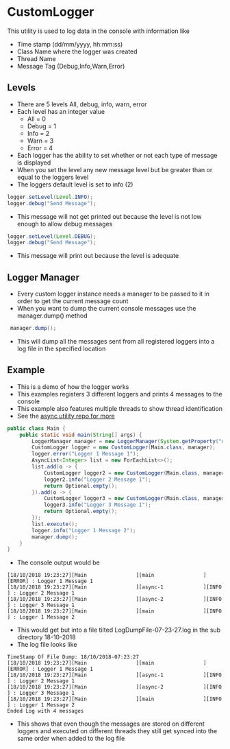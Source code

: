 # CustomLogger
This utility is used to log data in the console with information like
* Time stamp (dd/mm/yyyy, hh:mm:ss)
* Class Name where the logger was created
* Thread Name
* Message Tag (Debug,Info,Warn,Error)

## Levels
* There are 5 levels All, debug, info, warn, error
* Each level has an integer value
    * All = 0
    * Debug = 1
    * Info = 2
    * Warn = 3
    * Error = 4
* Each logger has the ability to set whether or not each type of message is displayed
* When you set the level any new message level but be greater than or equal to the loggers level
* The loggers default level is set to info (2)
```java
logger.setLevel(Level.INFO);
logger.debug("Send Message");
```
* This message will not get printed out because the level is not low enough to allow debug messages
```java
logger.setLevel(Level.DEBUG);
logger.debug("Send Message");
```
* This message will print out because the level is adequate
## Logger Manager
* Every custom logger instance needs a manager to be passed to it in order to get the current message count
* When you want to dump the current console messages use the manager.dump() method
```java
 manager.dump();
```
* This will dump all the messages sent from all registered loggers into a log file in the specified location

## Example
* This is a demo of how the logger works
* This examples registers 3 different loggers and prints 4 messages to the console
* This example also features multiple threads to show thread identification
* See the [async utility repo for more](https://github.com/ideaeclipse/AsyncUtility)
```java
public class Main {
    public static void main(String[] args) {
        LoggerManager manager = new LoggerManager(System.getProperty("user.dir") + "/logs/", Level.INFO);
        CustomLogger logger = new CustomLogger(Main.class, manager);
        logger.error("Logger 1 Message 1");
        AsyncList<Integer> list = new ForEachList<>();
        list.add(o -> {
            CustomLogger logger2 = new CustomLogger(Main.class, manager);
            logger2.info("Logger 2 Message 1");
            return Optional.empty();
        }).add(o -> {
            CustomLogger logger3 = new CustomLogger(Main.class, manager);
            logger3.info("Logger 3 Message 1");
            return Optional.empty();
        });
        list.execute();
        logger.info("Logger 1 Message 2");
        manager.dump();
    }
}
```
* The console output would be 
```text
[18/10/2018 19:23:27][Main                ][main                ][ERROR] : Logger 1 Message 1
[18/10/2018 19:23:27][Main                ][async-1             ][INFO ] : Logger 2 Message 1
[18/10/2018 19:23:27][Main                ][async-2             ][INFO ] : Logger 3 Message 1
[18/10/2018 19:23:27][Main                ][main                ][INFO ] : Logger 1 Message 2
```
* This would get but into a file tilted LogDumpFile-07-23-27.log in the sub directory 18-10-2018
* The log file looks like
```text
TimeStamp Of File Dump: 18/10/2018-07:23:27
[18/10/2018 19:23:27][Main                ][main                ][ERROR] : Logger 1 Message 1
[18/10/2018 19:23:27][Main                ][async-1             ][INFO ] : Logger 2 Message 1
[18/10/2018 19:23:27][Main                ][async-2             ][INFO ] : Logger 3 Message 1
[18/10/2018 19:23:27][Main                ][main                ][INFO ] : Logger 1 Message 2
Ended Log with 4 messages
```
* This shows that even though the messages are stored on different loggers and executed on different threads they still get synced into the same order when added to the log file
